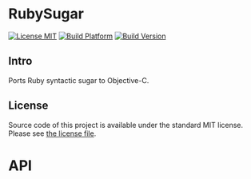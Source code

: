 # RubySugar

[![License MIT](https://go-shields.herokuapp.com/license-MIT-blue.png)](https://github.com/michalkonturek/RubySugar/blob/master/LICENSE)
[![Build Platform](https://cocoapod-badges.herokuapp.com/p/RubySugar/badge.png)](https://github.com/michalkonturek/RubySugar)
[![Build Version](https://cocoapod-badges.herokuapp.com/v/RubySugar/badge.png)](https://github.com/michalkonturek/RubySugar)
<!--[![Build Status](https://travis-ci.org/michalkonturek/RubySugar.png?branch=master)](https://travis-ci.org/michalkonturek/RubySugar)-->

## Intro

Ports Ruby syntactic sugar to Objective-C.

## License

Source code of this project is available under the standard MIT license. Please see [the license file][LICENSE].

[PODS]:http://cocoapods.org/
[LICENSE]:https://github.com/michalkonturek/RubySugar/blob/master/LICENSE

# API